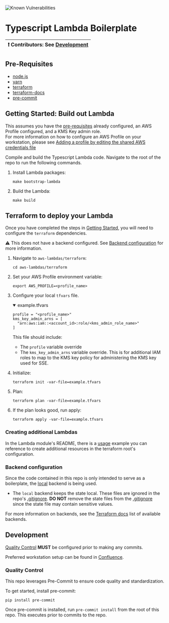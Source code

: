 ![Known Vulnerabilities](https://snyk.io/test/github/sourcefuse/typescript-lambda-boilerplate/badge.svg?targetFile=aws-lambdas/iac/cdk/package.json)

# Typescript Lambda Boilerplate

| :exclamation: **Contributors:** See [Development](#dev) |
| ------------------------------------------------------- |

## <a id="prereqs"></a> Pre-Requisites

- [node.js](https://nodejs.dev/download/)
- [yarn](https://classic.yarnpkg.com/lang/en/docs/install/#mac-stable)
- [terraform](https://learn.hashicorp.com/terraform/getting-started/install#installing-terraform)
- [terraform-docs](https://github.com/segmentio/terraform-docs)
- [pre-commit](https://pre-commit.com/#install)

## <a id="getting_started"></a> Getting Started: Build out Lambda

This assumes you have the [pre-requisites](#prereqs) already configured, an AWS Profile configured, and a KMS Key admin role.  
For more information on how to configure an AWS Profile on your workstation, please see [Adding a profile by editing the shared AWS credentials file
](https://docs.aws.amazon.com/toolkit-for-visual-studio/latest/user-guide/keys-profiles-credentials.html#adding-a-profile-to-the-aws-credentials-profile-file)

Compile and build the Typescript Lambda code. Navigate to the root of the repo to run the following commands.

1. Install Lambda packages:
   ```shell
   make bootstrap-lambda
   ```
2. Build the Lambda:
   ```shell
   make build
   ```

## Terraform to deploy your Lambda

Once you have completed the steps in [Getting Started](#getting_started), you will need to configure
the `terraform` dependencies.

:warning: This does not have a backend configured. See [Backend configuration](#backend_config) for more information.

1. Navigate to `aws-lambdas/terraform`:
   ```shell
   cd aws-lambdas/terraform
   ```
2. Set your AWS Profile environment variable:
   ```shell
   export AWS_PROFILE=<profile_name>
   ```
3. Configure your local `tfvars` file.
   <details open="true">
   <summary>example.tfvars</summary>

   ```shell
   profile = "<profile_name>"
   kms_key_admin_arns = [
     "arn:aws:iam::<account_id>:role/<kms_admin_role_name>"
   ]
   ```

   </details>

   This file should include:

   - The `profile` variable override
   - The `kms_key_admin_arns` variable override. This is for additional IAM roles to map to the KMS key policy for administering the KMS key used for SSE.

4. Initialize:
   ```shell
   terraform init -var-file=example.tfvars
   ```
5. Plan:
   ```shell
   terraform plan -var-file=example.tfvars
   ```
6. If the plan looks good, run apply:
   ```shell
   terraform apply -var-file=example.tfvars
   ```

### Creating additional Lambdas

In the Lambda module's README, there is a [usage](aws-lambdas/iac/terraform/lambda/README.md#usage) example you can reference to create additional resources in the
terraform root's configuration.

### <a id="backend_config"></a> Backend configuration

Since the code contained in this repo is only intended to serve as a boilerplate, the [local](https://www.terraform.io/language/settings/backends/local) backend is being used.

- The `local` backend keeps the state local. These files are ignored in the repo's [.gitignore](.gitignore). **DO NOT**
  remove the state files from the [.gitignore](.gitignore) since the state file may contain sensitive values.

For more information on backends, see the [Terraform docs](https://www.terraform.io/language/settings/backends/configuration) list of available backends.

## <a id="dev"></a> Development

[Quality Control](#qc) **MUST** be configured prior to making any commits.

Preferred workstation setup can be found in [Confluence](https://sourcefuse.atlassian.net/wiki/spaces/SOURCEFUSE/pages/3311075411/Dev+Machine+Setup).

### <a id="qc"></a> Quality Control

This repo leverages Pre-Commit to ensure code quality and standardization.

To get started, install pre-commit:

```shell
pip install pre-commit
```

Once pre-commit is installed, run `pre-commit install` from the root of this repo. This executes
prior to commits to the repo.
